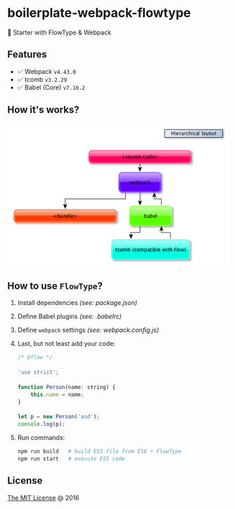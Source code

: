 # boilerplate-webpack-flowtype

🍴 Starter with FlowType & Webpack

## Features

* :white_check_mark: Webpack `v4.43.0`
* :white_check_mark: tcomb `v3.2.29`
* :white_check_mark: Babel (Core) `v7.10.2`

## How it's works?

![Scheme](./docs/scheme.png)

## How to use `FlowType`?

1. Install dependencies _(see: package.json)_
2. Define Babel plugins _(see: .babelrc)_
3. Define `webpack` settings _(see: webpack.config.js)_
4. Last, but not least add your code:

    ```javascript
    /* @flow */

    'use strict';

    function Person(name: string) {
        this.name = name;
    }

    let p = new Person('asd');
    console.log(p);
    ```

5. Run commands:

    ```bash
    npm run build   # build ES5 file from ES6 + FlowType
    npm run start   # execute ES5 code
    ```

## License

[The MIT License](http://piecioshka.mit-license.org) @ 2016
